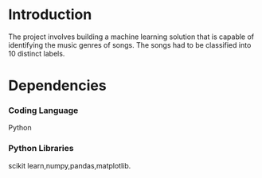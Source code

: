 # Introduction
The project involves building a machine learning solution that is capable of identifying the music genres of songs. The songs had to be classified into 10 distinct labels. 
 
# Dependencies 
### Coding Language 
Python

### Python Libraries 
scikit learn,numpy,pandas,matplotlib.
